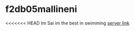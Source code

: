 # f2db05mallineni
<<<<<<< HEAD
Im Sai im the best in swimming
[server link](https://f2db05mallineni.onrender.com)

